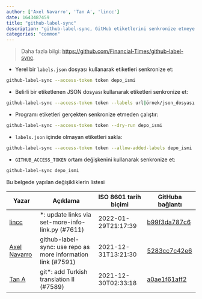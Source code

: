 ```yaml
---
author: ['Axel Navarro', 'Tan A', 'lincc']
date: 1643487459
title: "github-label-sync"
description: "github-label-sync, GitHub etiketlerini senkronize etmeye yarayan komut satırı arayüzü."
categories: "common"
---
```

> Daha fazla bilgi: <https://github.com/Financial-Times/github-label-sync>.

- Yerel bir `labels.json` dosyası kullanarak etiketleri senkronize et:

```bash
github-label-sync --access-token token depo_ismi
```

- Belirli bir etiketlenen JSON dosyası kullanarak etiketleri senkronize et:

```bash
github-label-sync --access-token token --labels url|örnek/json_dosyası depo_ismi
```

- Programı etiketleri gerçekten senkronize etmeden çalıştır:

```bash
github-label-sync --access-token token --dry-run depo_ismi
```

- `labels.json` içinde olmayan etiketleri sakla:

```bash
github-label-sync --access-token token --allow-added-labels depo_ismi
```

- `GITHUB_ACCESS_TOKEN` ortam değişkenini kullanarak senkronize et:

```bash
github-label-sync depo_ismi
```
Bu belgede yapılan değişikliklerin listesi


Yazar | Açıklama | ISO 8601 tarih biçimi | GitHuba bağlantı
------|-----|-----|-----
[lincc](mailto:46962923+blueskyson@users.noreply.github.com) | *: update links via set-more-info-link.py (#7611) | 2022-01-29T21:17:39 | [b99f3da787c6](https://github.com/tldr-pages/tldr/commit/b99f3da787c6f43a545b9cb5ebd8265b1367fbc4)
[Axel Navarro](mailto:navarroaxel@gmail.com) | github-label-sync: use repo as more information link (#7591) | 2021-12-31T13:21:30 | [5283cc7c42e6](https://github.com/tldr-pages/tldr/commit/5283cc7c42e69b9d816fb49e9b46c7e1860ba373)
[Tan A](mailto:40173707+yutyo@users.noreply.github.com) | git*: add Turkish translation II (#7589) | 2021-12-30T02:33:18 | [a0ae1f61aff2](https://github.com/tldr-pages/tldr/commit/a0ae1f61aff2917b94779cd03ec1395073f91c56)

